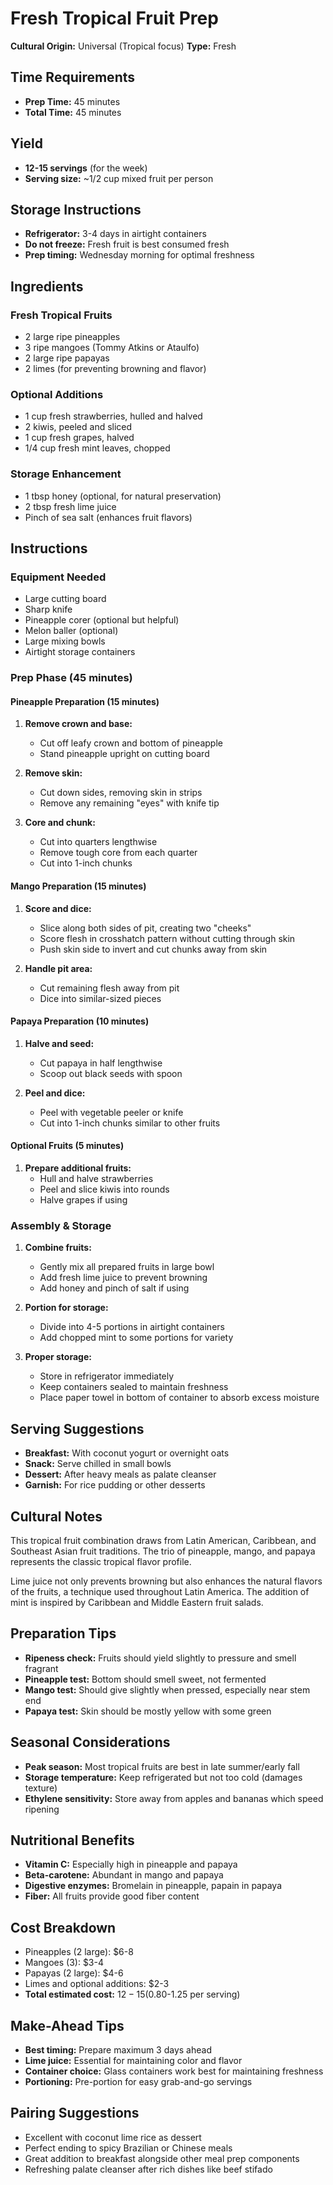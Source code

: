# Fresh Tropical Fruit Prep
**Cultural Origin:** Universal (Tropical focus)
**Type:** Fresh

## Time Requirements
- **Prep Time:** 45 minutes
- **Total Time:** 45 minutes

## Yield
- **12-15 servings** (for the week)
- **Serving size:** ~1/2 cup mixed fruit per person

## Storage Instructions
- **Refrigerator:** 3-4 days in airtight containers
- **Do not freeze:** Fresh fruit is best consumed fresh
- **Prep timing:** Wednesday morning for optimal freshness

## Ingredients

### Fresh Tropical Fruits
- 2 large ripe pineapples
- 3 ripe mangoes (Tommy Atkins or Ataulfo)
- 2 large ripe papayas
- 2 limes (for preventing browning and flavor)

### Optional Additions
- 1 cup fresh strawberries, hulled and halved
- 2 kiwis, peeled and sliced
- 1 cup fresh grapes, halved
- 1/4 cup fresh mint leaves, chopped

### Storage Enhancement
- 1 tbsp honey (optional, for natural preservation)
- 2 tbsp fresh lime juice
- Pinch of sea salt (enhances fruit flavors)

## Instructions

### Equipment Needed
- Large cutting board
- Sharp knife
- Pineapple corer (optional but helpful)
- Melon baller (optional)
- Large mixing bowls
- Airtight storage containers

### Prep Phase (45 minutes)

#### Pineapple Preparation (15 minutes)
1. **Remove crown and base:**
   - Cut off leafy crown and bottom of pineapple
   - Stand pineapple upright on cutting board

2. **Remove skin:**
   - Cut down sides, removing skin in strips
   - Remove any remaining "eyes" with knife tip

3. **Core and chunk:**
   - Cut into quarters lengthwise
   - Remove tough core from each quarter
   - Cut into 1-inch chunks

#### Mango Preparation (15 minutes)
1. **Score and dice:**
   - Slice along both sides of pit, creating two "cheeks"
   - Score flesh in crosshatch pattern without cutting through skin
   - Push skin side to invert and cut chunks away from skin

2. **Handle pit area:**
   - Cut remaining flesh away from pit
   - Dice into similar-sized pieces

#### Papaya Preparation (10 minutes)
1. **Halve and seed:**
   - Cut papaya in half lengthwise
   - Scoop out black seeds with spoon

2. **Peel and dice:**
   - Peel with vegetable peeler or knife
   - Cut into 1-inch chunks similar to other fruits

#### Optional Fruits (5 minutes)
1. **Prepare additional fruits:**
   - Hull and halve strawberries
   - Peel and slice kiwis into rounds
   - Halve grapes if using

### Assembly & Storage
1. **Combine fruits:**
   - Gently mix all prepared fruits in large bowl
   - Add fresh lime juice to prevent browning
   - Add honey and pinch of salt if using

2. **Portion for storage:**
   - Divide into 4-5 portions in airtight containers
   - Add chopped mint to some portions for variety

3. **Proper storage:**
   - Store in refrigerator immediately
   - Keep containers sealed to maintain freshness
   - Place paper towel in bottom of container to absorb excess moisture

## Serving Suggestions
- **Breakfast:** With coconut yogurt or overnight oats
- **Snack:** Serve chilled in small bowls
- **Dessert:** After heavy meals as palate cleanser
- **Garnish:** For rice pudding or other desserts

## Cultural Notes
This tropical fruit combination draws from Latin American, Caribbean, and Southeast Asian fruit traditions. The trio of pineapple, mango, and papaya represents the classic tropical flavor profile.

Lime juice not only prevents browning but also enhances the natural flavors of the fruits, a technique used throughout Latin America. The addition of mint is inspired by Caribbean and Middle Eastern fruit salads.

## Preparation Tips
- **Ripeness check:** Fruits should yield slightly to pressure and smell fragrant
- **Pineapple test:** Bottom should smell sweet, not fermented
- **Mango test:** Should give slightly when pressed, especially near stem end
- **Papaya test:** Skin should be mostly yellow with some green

## Seasonal Considerations
- **Peak season:** Most tropical fruits are best in late summer/early fall
- **Storage temperature:** Keep refrigerated but not too cold (damages texture)
- **Ethylene sensitivity:** Store away from apples and bananas which speed ripening

## Nutritional Benefits
- **Vitamin C:** Especially high in pineapple and papaya
- **Beta-carotene:** Abundant in mango and papaya
- **Digestive enzymes:** Bromelain in pineapple, papain in papaya
- **Fiber:** All fruits provide good fiber content

## Cost Breakdown
- Pineapples (2 large): $6-8
- Mangoes (3): $3-4
- Papayas (2 large): $4-6
- Limes and optional additions: $2-3
- **Total estimated cost:** $12-15 ($0.80-1.25 per serving)

## Make-Ahead Tips
- **Best timing:** Prepare maximum 3 days ahead
- **Lime juice:** Essential for maintaining color and flavor
- **Container choice:** Glass containers work best for maintaining freshness
- **Portioning:** Pre-portion for easy grab-and-go servings

## Pairing Suggestions
- Excellent with coconut lime rice as dessert
- Perfect ending to spicy Brazilian or Chinese meals
- Great addition to breakfast alongside other meal prep components
- Refreshing palate cleanser after rich dishes like beef stifado